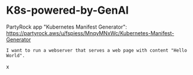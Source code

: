 # K8s-powered-by-GenAI

PartyRock app "Kubernetes Manifest Generator": https://partyrock.aws/u/fspiess/MnqyMNxWc/Kubernetes-Manifest-Generator

```
I want to run a webserver that serves a web page with content "Hello World".
```

x
